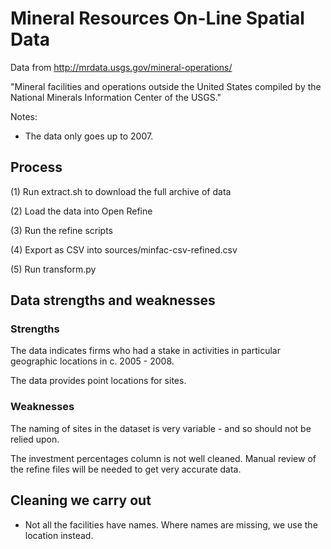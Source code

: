 # Mineral Resources On-Line Spatial Data

Data from http://mrdata.usgs.gov/mineral-operations/

"Mineral facilities and operations outside the United States compiled by the National Minerals Information Center of the USGS."

Notes: 

* The data only goes up to 2007. 

## Process

(1) Run extract.sh to download the full archive of data

(2) Load the data into Open Refine

(3) Run the refine scripts 

(4) Export as CSV into sources/minfac-csv-refined.csv

(5) Run transform.py


## Data strengths and weaknesses

### Strengths

The data indicates firms who had a stake in activities in particular geographic locations in c. 2005 - 2008.

The data provides point locations for sites.

### Weaknesses
The naming of sites in the dataset is very variable - and so should not be relied upon. 

The investment percentages column is not well cleaned. Manual review of the refine files will be needed to get very accurate data.

## Cleaning we carry out

* Not all the facilities have names. Where names are missing, we use the location instead. 
